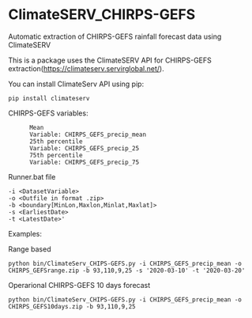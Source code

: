 # ClimateSERV_CHIRPS-GEFS
Automatic extraction of CHIRPS-GEFS rainfall forecast data using ClimateSERV 


This is a package uses the ClimateSERV API for CHIRPS-GEFS extraction(https://climateserv.servirglobal.net/).

You can install ClimateServ API using pip:

    pip install climateserv

   CHIRPS-GEFS variables:
   
          Mean
          Variable: CHIRPS_GEFS_precip_mean
          25th percentile
          Variable: CHIRPS_GEFS_precip_25
          75th percentile
          Variable: CHIRPS_GEFS_precip_75

   Runner.bat file
    
    -i <DatasetVariable> 
    -o <Outfile in format .zip> 
    -b <boundary[MinLon,Maxlon,Minlat,Maxlat]>
    -s <EarliestDate>
    -t <LatestDate>'

Examples: 

Range based

    python bin/ClimateServ_CHIPS-GEFS.py -i CHIRPS_GEFS_precip_mean -o CHIRPS_GEFSrange.zip -b 93,110,9,25 -s '2020-03-10' -t '2020-03-20' 

Operarional CHIRPS-GEFS 10 days forecast

    python bin/ClimateServ_CHIPS-GEFS.py -i CHIRPS_GEFS_precip_mean -o CHIRPS_GEFS10days.zip -b 93,110,9,25 

